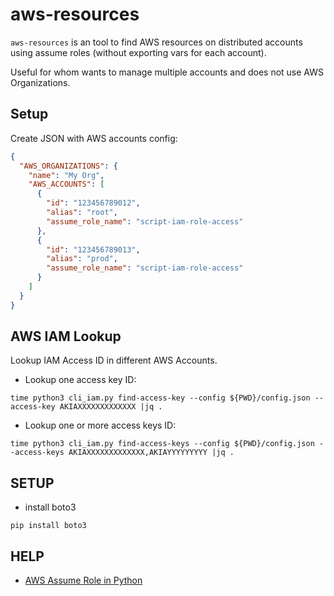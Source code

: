 # aws-resources

`aws-resources` is an tool to find AWS resources on distributed accounts using
assume roles (without exporting vars for each account).

Useful for whom wants to manage multiple accounts and does not use AWS Organizations.

## Setup

Create JSON with AWS accounts config:

```json
{
  "AWS_ORGANIZATIONS": {
    "name": "My Org",
    "AWS_ACCOUNTS": [
      {
        "id": "123456789012",
        "alias": "root",
        "assume_role_name": "script-iam-role-access"
      },
      {
        "id": "123456789013",
        "alias": "prod",
        "assume_role_name": "script-iam-role-access"
      }
    ]
  }
}
```


## AWS IAM Lookup

Lookup IAM Access ID in different AWS Accounts.

* Lookup one access key ID:

`time python3 cli_iam.py find-access-key --config ${PWD}/config.json --access-key AKIAXXXXXXXXXXXXX |jq .`

* Lookup one or more access keys ID:

`time python3 cli_iam.py find-access-keys --config ${PWD}/config.json --access-keys AKIAXXXXXXXXXXXXX,AKIAYYYYYYYYY |jq .`


## SETUP

* install boto3

`pip install boto3`


## HELP

* [AWS Assume Role in Python](https://docs.aws.amazon.com/IAM/latest/UserGuide/id_roles_use_switch-role-api.html)

